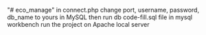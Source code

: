"# eco_manage" 
in connect.php change port, username, password, db_name to yours in MySQL
then run db code-fill.sql file in mysql workbench
run the project on Apache local server
